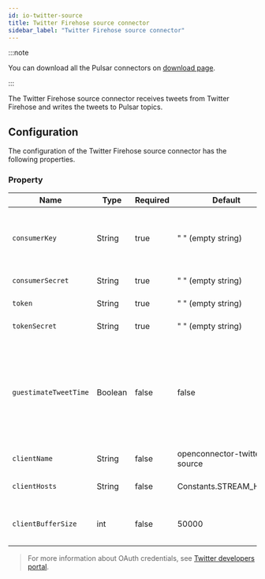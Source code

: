 ```yaml
---
id: io-twitter-source
title: Twitter Firehose source connector
sidebar_label: "Twitter Firehose source connector"
---
```


:::note

You can download all the Pulsar connectors on [download page](pathname:///download).

:::

The Twitter Firehose source connector receives tweets from Twitter Firehose and
writes the tweets to Pulsar topics.

## Configuration

The configuration of the Twitter Firehose source connector has the following properties.

### Property

| Name | Type|Required | Default | Description
|------|----------|----------|---------|-------------|
| `consumerKey` | String|true | " " (empty string) | The twitter OAuth consumer key.<br /><br />For more information, see [Access tokens](https://developer.twitter.com/en/docs/basics/authentication/guides/access-tokens). |
| `consumerSecret` | String |true | " " (empty string)  | The twitter OAuth consumer secret. |
| `token` | String|true | " " (empty string)  | The twitter OAuth token. |
| `tokenSecret` | String|true | " " (empty string) | The twitter OAuth secret. |
| `guestimateTweetTime`|Boolean|false|false|Most firehose events have null createdAt time.<br /><br />If `guestimateTweetTime` set to true, the connector estimates the createdTime of each firehose event to be current time.
| `clientName` |  String |false | openconnector-twitter-source| The twitter firehose client name. |
| `clientHosts` |String| false | Constants.STREAM_HOST | The twitter firehose hosts to which client connects. |
| `clientBufferSize` | int|false | 50000 | The buffer size for buffering tweets fetched from twitter firehose. |

> For more information about OAuth credentials, see [Twitter developers portal](https://developer.twitter.com/en.html).
